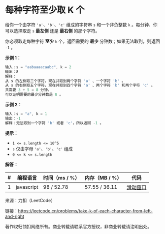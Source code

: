 # 每种字符至少取 K 个

给你一个由字符 `'a'`、`'b'`、`'c'` 组成的字符串 `s` 和一个非负整数 `k` 。每分钟，你可以选择取走 `s` **最左侧** 还是 **最右侧** 的那个字符。

你必须取走每种字符 **至少** `k` 个，返回需要的 **最少** 分钟数；如果无法取到，则返回 `-1` 。

**示例 1：**

``` javascript
输入：s = "aabaaaacaabc", k = 2
输出：8
解释：
从 s 的左侧取三个字符，现在共取到两个字符 'a' 、一个字符 'b' 。
从 s 的右侧取五个字符，现在共取到四个字符 'a' 、两个字符 'b' 和两个字符 'c' 。
共需要 3 + 5 = 8 分钟。
可以证明需要的最少分钟数是 8 。
```

**示例 2：**

``` javascript
输入：s = "a", k = 1
输出：-1
解释：无法取到一个字符 'b' 或者 'c'，所以返回 -1 。
```

**提示：**

- `1 <= s.length <= 10^5`
- `s` 仅由字母 `'a'`、`'b'`、`'c'` 组成
- `0 <= k <= s.length`

**解答：**

**#**|**编程语言**|**时间（ms / %）**|**内存（MB / %）**|**代码**
--|--|--|--|--
1|javascript|98 / 52.78|57.55 / 36.11|[滑动窗口](./javascript/ac_v1.js)

来源：力扣（LeetCode）

链接：https://leetcode.cn/problems/take-k-of-each-character-from-left-and-right

著作权归领扣网络所有。商业转载请联系官方授权，非商业转载请注明出处。
